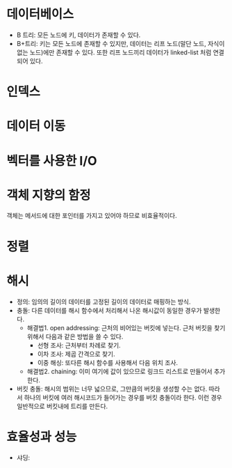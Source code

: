 # 데이터베이스

- B 트리: 모든 노드에 키, 데이터가 존재할 수 있다.
- B+트리: 키는 모든 노드에 존재할 수 있지만, 데이터는 리프 노드(말단 노드, 자식이 없는 노드)에만 존재할 수 있다. 또한 리프 노드끼리 데이터가 linked-list 처럼 연결되어 있다.

# 인덱스

# 데이터 이동

# 벡터를 사용한 I/O

# 객체 지향의 함정

객체는 메서드에 대한 포인터를 가지고 있어야 하므로 비효율적이다.

# 정렬

# 해시

- 정의: 임의의 길이의 데이터를 고정된 길이의 데이터로 매핑하는 방식.
- 충돌: 다른 데이터를 해시 함수에서 처리해서 나온 해시값이 동일한 경우가 발생한다.
  - 해결법1. open addressing: 근처의 비어있는 버킷에 넣는다. 근처 버킷을 찾기 위해서 다음과 같은 방법을 쓸 수 있다.
    - 선형 조사: 근처부터 차례로 찾기.
    - 이차 조사: 제곱 간격으로 찾기.
    - 이중 해싱: 또다른 해시 함수를 사용해서 다음 위치 조사.
  - 해결법2. chaining: 이미 여기에 값이 있으므로 링크드 리스트로 만들어서 추가한다.
- 버킷 충돌: 해시의 범위는 너무 넓으므로, 그만큼의 버킷을 생성할 수는 없다. 따라서 하나의 버킷에 여러 해시코드가 들어가는 경우를 버킷 충돌이라 한다. 이런 경우 일반적으로 버킷내에 트리를 만든다.

# 효율성과 성능

- 샤딩:
